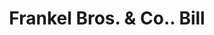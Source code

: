 ---
doi: 10.7916/D83V0V9Z
date_other: '1900'
date_other_textual: 1900-1909
form: printed ephemera
genre:
- Invoices
name:
- Frankel Bros. & Co.
object_in_context_url: https://biggert.cul.columbia.edu/items/view/ave_biggert_01184
subject_hierarchical_geographic:
- Rochester, New York, United States
subject_name:
- Frankel Bros. & Co.
title: Frankel Bros. & Co.. Bill
sort_title: Frankel Bros. & Co.. Bill
call_number: ave_biggert_01184
coordinates:
- 43.16555555555556,-77.61138888888888
pid: ave_biggert_01184
identifiers: ave_biggert_01184
thumbnail: https://derivativo-2.library.columbia.edu/iiif/2/ldpd:343392/full/!256,256/0/native.jpg
permalink: /biggert/ave_biggert_01184/
layout: iiif-image-page
---